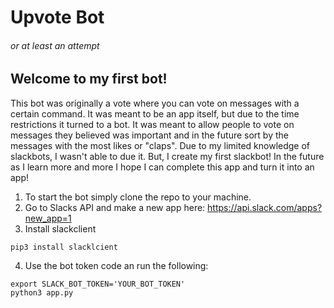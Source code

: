# Upvote Bot 
###### or at least an attempt

## Welcome to my first bot!

This bot was originally a vote where you can vote on messages with a certain command.
It was meant to be an app itself, but due to the time restrictions it turned to a bot.
It was meant to allow people to vote on messages they believed was important and in the 
future sort by the messages with the most likes or "claps". Due to my limited knowledge of
slackbots, I wasn't able to due it. But, I create my first slackbot! In the future as I learn more and more I hope I can complete this app and turn it into an app!

1. To start the bot simply clone the repo to your machine.
2. Go to Slacks API and make a new app here: https://api.slack.com/apps?new_app=1
3. Install slackclient
```
pip3 install slacklcient
```
4. Use the bot token code an run the following:
```
export SLACK_BOT_TOKEN='YOUR_BOT_TOKEN'
python3 app.py
```
